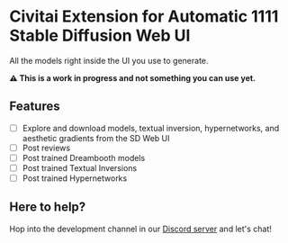 # Civitai Extension for Automatic 1111 Stable Diffusion Web UI

All the models right inside the UI you use to generate.

**⚠️ This is a work in progress and not something you can use yet.**

## Features
- [ ] Explore and download models, textual inversion, hypernetworks, and aesthetic gradients from the SD Web UI
- [ ] Post reviews
- [ ] Post trained Dreambooth models
- [ ] Post trained Textual Inversions
- [ ] Post trained Hypernetworks

## Here to help?

Hop into the development channel in our [Discord server](https://discord.gg/UwX5wKwm6c) and let's chat!